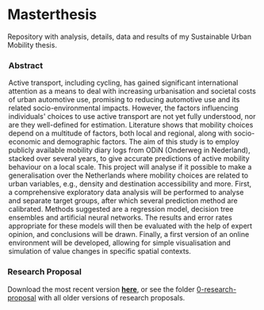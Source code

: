 # Masterthesis
Repository with analysis, details, data and results of my Sustainable Urban Mobility thesis. 

<div style='max-width: 500px; margin: 10px auto'>
  <h3>Abstract</h3>
  Active transport, including cycling, has gained significant international attention as a means to deal with increasing urbanisation and societal costs of urban automotive use, promising to reducing automotive use and its related socio-environmental impacts. However, the factors influencing individuals' choices to use active transport are not yet fully understood, nor are they well-defined for estimation. Literature shows that mobility choices depend on a multitude of factors, both local and regional, along with socio-economic and demographic factors. The aim of this study is to employ publicly available mobility diary logs from ODiN (Onderweg in Nederland), stacked over several years, to give accurate predictions of active mobility behaviour on a local scale. This project will analyse if it possible to make a generalisation over the Netherlands where mobility choices are related to urban variables, e.g., density and destination accessibility and more. First, a comprehensive exploratory data analysis will be performed to analyse and separate target groups, after which several prediction method are calibrated. Methods suggested are a regression model, decision tree ensembles and artificial neural networks. The results and error rates appropriate for these models will then be evaluated with the help of expert opinion, and conclusions will be drawn. Finally, a first version of an online environment will be developed, allowing for simple visualisation and simulation of value changes in specific spatial contexts. 
</div>

### Research Proposal
Download the most recent version **[here](./0-research-proposal/proposal.latest.pdf)**, or see the folder [0-research-proposal](./0-research-proposal/) with all older versions of research proposals.
